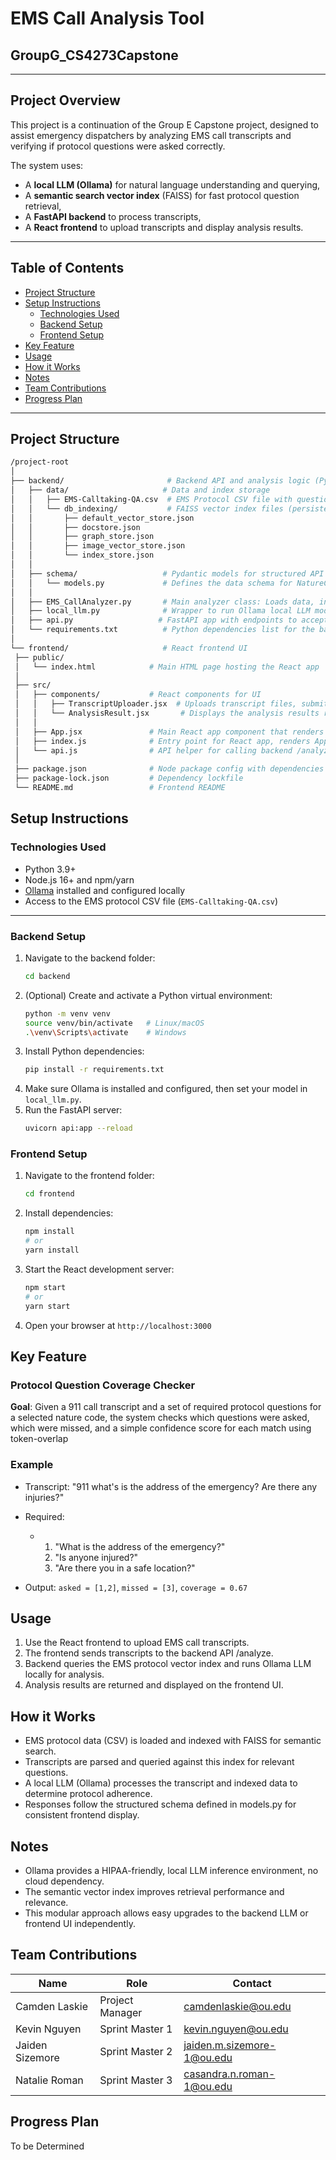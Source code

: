 # EMS Call Analysis Tool
## GroupG_CS4273Capstone

--- 

## Project Overview

This project is a continuation of the Group E Capstone project, designed to assist emergency dispatchers by analyzing EMS call transcripts and verifying if protocol questions were asked correctly.

The system uses:
- A **local LLM (Ollama)** for natural language understanding and querying,
- A **semantic search vector index** (FAISS) for fast protocol question retrieval,
- A **FastAPI backend** to process transcripts,
- A **React frontend** to upload transcripts and display analysis results.

---

## Table of Contents

- [Project Structure](#project-structure)  
- [Setup Instructions](#setup-instructions)  
  - [Technologies Used](#technologies-used)  
  - [Backend Setup](#backend-setup)  
  - [Frontend Setup](#frontend-setup)
- [Key Feature](#key-feature)
- [Usage](#usage)  
- [How it Works](#how-it-works)  
- [Notes](#notes)
- [Team Contributions](#team-contributions)
- [Progress Plan](#progress-plan)

---

## Project Structure
   ```bash
/project-root
│
├── backend/                       # Backend API and analysis logic (Python)
│   ├── data/                     # Data and index storage
│   │   ├── EMS-Calltaking-QA.csv  # EMS Protocol CSV file with questions and protocols
│   │   └── db_indexing/           # FAISS vector index files (persisted search index)
│   │       ├── default_vector_store.json
│   │       ├── docstore.json
│   │       ├── graph_store.json
│   │       ├── image_vector_store.json
│   │       └── index_store.json
│   │
│   ├── schema/                   # Pydantic models for structured API responses
│   │   └── models.py             # Defines the data schema for NatureCode and Questions in analysis
│   │
│   ├── EMS_CallAnalyzer.py       # Main analyzer class: Loads data, indexes it, queries FAISS, and calls LLM
│   ├── local_llm.py              # Wrapper to run Ollama local LLM model via CLI calls
│   ├── api.py                   # FastAPI app with endpoints to accept transcript and return analysis
│   └── requirements.txt          # Python dependencies list for the backend
│
└── frontend/                     # React frontend UI
    ├── public/
    │   └── index.html            # Main HTML page hosting the React app
    │
    ├── src/
    │   ├── components/           # React components for UI
    │   │   ├── TranscriptUploader.jsx  # Uploads transcript files, submits to backend
    │   │   └── AnalysisResult.jsx       # Displays the analysis results returned from backend
    │   │
    │   ├── App.jsx               # Main React app component that renders uploader and result
    │   ├── index.js              # Entry point for React app, renders App to DOM
    │   └── api.js                # API helper for calling backend /analyze endpoint
    │
    ├── package.json              # Node package config with dependencies and scripts
    ├── package-lock.json         # Dependency lockfile
    └── README.md                 # Frontend README

```


## Setup Instructions

### Technologies Used

- Python 3.9+  
- Node.js 16+ and npm/yarn  
- [Ollama](https://ollama.com) installed and configured locally  
- Access to the EMS protocol CSV file (`EMS-Calltaking-QA.csv`)

---

### Backend Setup

1. Navigate to the backend folder:
   ```bash
   cd backend
2. (Optional) Create and activate a Python virtual environment:
   ```bash
   python -m venv venv  
   source venv/bin/activate   # Linux/macOS  
   .\venv\Scripts\activate    # Windows
3. Install Python dependencies:
   ```bash
   pip install -r requirements.txt  
4. Make sure Ollama is installed and configured, then set your model in `local_llm.py`.
5. Run the FastAPI server:
   ```bash
   uvicorn api:app --reload

### Frontend Setup

1. Navigate to the frontend folder:
   ```bash
   cd frontend  
2. Install dependencies:
   ```bash
   npm install  
   # or  
   yarn install
3. Start the React development server:
   ```bash
   npm start  
   # or  
   yarn start
   ```
4. Open your browser at `http://localhost:3000`

## Key Feature
### Protocol Question Coverage Checker
**Goal**: Given a 911 call transcript and a set of required protocol questions for a selected nature code, the system checks which questions were asked, which were missed, and a simple confidence score for each match using token-overlap

### Example 
* Transcript: "911 what's is the address of the emergency? Are there any injuries?"

* Required:
  * 1. "What is the address of the emergency?"
    2. "Is anyone injured?"
    3. "Are there you in a safe location?"
* Output: `asked = [1,2]`, `missed = [3]`, `coverage = 0.67`

## Usage

1. Use the React frontend to upload EMS call transcripts.
2. The frontend sends transcripts to the backend API /analyze.
3. Backend queries the EMS protocol vector index and runs Ollama LLM locally for analysis.
4. Analysis results are returned and displayed on the frontend UI.

## How it Works

* EMS protocol data (CSV) is loaded and indexed with FAISS for semantic search.
* Transcripts are parsed and queried against this index for relevant questions.
* A local LLM (Ollama) processes the transcript and indexed data to determine protocol adherence.
* Responses follow the structured schema defined in models.py for consistent frontend display.

## Notes 

* Ollama provides a HIPAA-friendly, local LLM inference environment, no cloud dependency.
* The semantic vector index improves retrieval performance and relevance.
* This modular approach allows easy upgrades to the backend LLM or frontend UI independently.
  
## Team Contributions

| Name            | Role            | Contact                   |
| --------------- | --------------- | ------------------------- |
| Camden Laskie   | Project Manager | camdenlaskie@ou.edu       |
| Kevin Nguyen    | Sprint Master 1 | kevin.nguyen@ou.edu       |
| Jaiden Sizemore | Sprint Master 2 | jaiden.m.sizemore-1@ou.edu|
| Natalie Roman   | Sprint Master 3 | casandra.n.roman-1@ou.edu |

## Progress Plan

To be Determined

